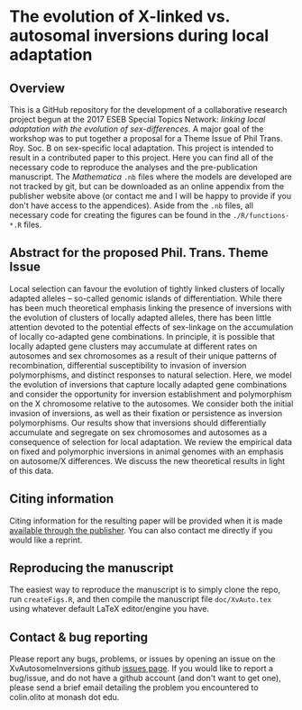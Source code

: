 # The evolution of X-linked vs. autosomal inversions during local adaptation

## Overview

This is a GitHub repository for the development of a collaborative research project begun at the 2017 ESEB Special Topics Network: *linking local adaptation with the evolution of sex-differences*. A major goal of the workshop was to put together a proposal for a Theme Issue of Phil Trans. Roy. Soc. B on sex-specific local adaptation. This project is intended to result in a contributed paper to this project. Here you can find all of the necessary code to reproduce the analyses and the pre-publication manuscript. The *Mathematica* `.nb` files where the models are developed are not tracked by git, but can be downloaded as an online appendix from the publisher website above (or contact me and I will be happy to provide if you don't have access to the appendices). Aside from the `.nb` files, all necessary code for creating the figures can be found in the `./R/functions-*.R` files. 


## Abstract for the proposed Phil. Trans. Theme Issue

Local selection can favour the evolution of tightly linked clusters of locally adapted alleles – so-called genomic islands of differentiation. While there has been much theoretical emphasis linking the presence of inversions with the evolution of clusters of locally adapted alleles, there has been little attention devoted to the potential effects of sex-linkage on the accumulation of locally co-adapted gene combinations. In principle, it is possible that locally adapted gene clusters may accumulate at different rates on autosomes and sex chromosomes as a result of their unique patterns of recombination, differential susceptibility to invasion of inversion polymorphisms, and distinct responses to natural selection. Here, we model the evolution of inversions that capture locally adapted gene combinations and consider the opportunity for inversion establishment and polymorphism on the X chromosome relative to the autosomes. We consider both the initial invasion of inversions, as well as their fixation or persistence as inversion polymorphisms. Our results show that inversions should differentially accumulate and segregate on sex chromosomes and autosomes as a consequence of selection for local adaptation. We review the empirical data on fixed and polymorphic inversions in animal genomes with an emphasis on autosome/X differences. We discuss the new theoretical results in light of this data.


## Citing information

Citing information for the resulting paper will be provided when it is made [available through the publisher](http://XXXXX). You can also contact me directly if you would like a reprint. 


## Reproducing the manuscript

The easiest way to reproduce the manuscript is to simply clone the repo, run `createFigs.R`, and then compile the manuscript file `doc/XvAuto.tex` using whatever default LaTeX editor/engine you have. 


## Contact & bug reporting

Please report any bugs, problems, or issues by opening an issue on the XvAutosomeInversions github [issues page](https://github.com/colin-olito/XvAutosomeInversions/issues). If you would like to report a bug/issue, and do not have a github account (and don't want to get one), please send a brief email detailing the problem you encountered to colin.olito at monash dot edu.

